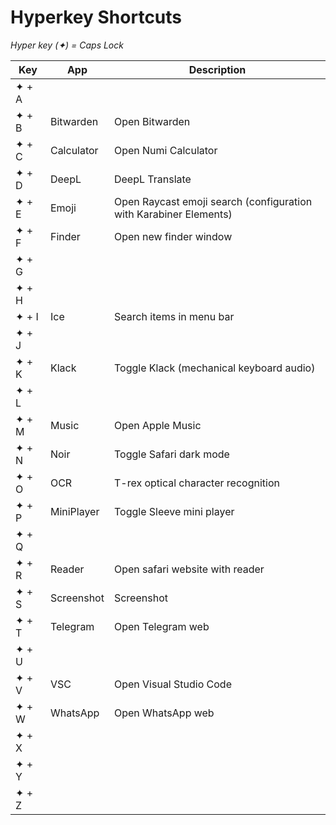 # Hyperkey Shortcuts

*Hyper key (✦) = Caps Lock*

| Key | App | Description |
|-----|-----|-------------|
| ✦ + A | | |
| ✦ + B | Bitwarden | Open Bitwarden |
| ✦ + C | Calculator | Open Numi Calculator |
| ✦ + D | DeepL | DeepL Translate |
| ✦ + E | Emoji | Open Raycast emoji search (configuration with Karabiner Elements) |
| ✦ + F | Finder | Open new finder window |
| ✦ + G | | |
| ✦ + H | | |
| ✦ + I | Ice | Search items in menu bar |
| ✦ + J | | |
| ✦ + K | Klack | Toggle Klack (mechanical keyboard audio) |
| ✦ + L | | |
| ✦ + M | Music | Open Apple Music |
| ✦ + N | Noir | Toggle Safari dark mode |
| ✦ + O | OCR | T-rex optical character recognition |
| ✦ + P | MiniPlayer | Toggle Sleeve mini player |
| ✦ + Q | | |
| ✦ + R | Reader | Open safari website with reader |
| ✦ + S | Screenshot | Screenshot |
| ✦ + T | Telegram | Open Telegram web |
| ✦ + U | | |
| ✦ + V | VSC | Open Visual Studio Code |
| ✦ + W | WhatsApp | Open WhatsApp web |
| ✦ + X | | |
| ✦ + Y | | |
| ✦ + Z | | |
